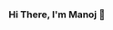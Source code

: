 ### Hi There, I'm Manoj 👋

<!--
**Web-Dev-Manoj/Web-Dev-Manoj** is a ✨ _special_ ✨ repository because its `README.md` (this file) appears on your GitHub profile.

Here are some ideas to get you started:

- 🔭 I’m currently working as Web Developer.
- 🌱 I’m currently learning Full stack Technology called as MERN..
- 📫 How to reach me: [LinkedIN - https://www.linkedin.com/in/manojbhargav/]
